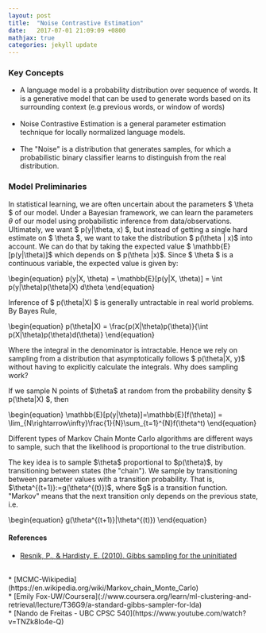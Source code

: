 ```yaml
---
layout: post
title:  "Noise Contrastive Estimation"
date:   2017-07-01 21:09:09 +0800
mathjax: true
categories: jekyll update
---
```

### Key Concepts
* A language model is a probability distribution over sequence of words. It is a generative model that can be used to generate words based on its surrounding context (e.g previous words, or window of words)
<br><br>
* Noise Contrastive Estimation is a general parameter estimation technique for locally normalized language models.
<br><br>
* The "Noise" is a distribution that generates samples, for which a probabilistic binary classifier learns to distinguish from the real distribution. 

### Model Preliminaries

In statistical learning, we are often uncertain about the parameters $ \theta $ of our model. Under a Bayesian framework, we can learn the parameters $\theta$ of our model using probabilistic inference from data/observations.  Ultimately, we want \$ p(y\|\theta, x) \$, but instead of getting a single hard estimate on $ \theta $, we want to take the distribution \$ p(\theta \| x)\$ into account. We can do that by taking the expected value \$ \mathbb{E}[p(y\|\theta)]\$ which depends on \$ p(\theta \|x)\$. Since \$ \theta \$ is a continuous variable, the expected value is given by:

\begin{equation}
p(y|X, \theta) = \mathbb{E}[p(y\|X, \theta)] = \int p(y\|\theta)p(\theta\|X) d\theta
\end{equation}

Inference of \$ p(\theta\|X) \$ is generally untractable in real world problems. By Bayes Rule,

\begin{equation}
p(\theta\|X) = \frac{p(X\|\theta)p(\theta)}{\int p(X\|\theta)p(\theta)d(\theta)}
\end{equation}

Where the integral in the denominator is intractable. Hence we rely on sampling from a distribution that asymptotically follows \$ p(\theta\|X, y)\$ without having to explicitly calculate the integrals. Why does sampling work? 

If we sample N points of \$\theta\$ at random from the probability density \$ p(\theta\|X) \$, then 

\begin{equation}
\mathbb{E}[p(y\|\theta)]=\mathbb{E}[f(\theta)] = \lim_{N\rightarrow\infty}\frac{1}{N}\sum_{t=1}^{N}f(\theta^t)
\end{equation}

Different types of Markov Chain Monte Carlo algorithms are different ways to sample, such that the likelihood is proportional to the true distribution. 

The key idea is to sample \$\theta\$ proportional to \$p(\theta)\$, by transitioning between states (the "chain"). We sample by transitioning between parameter values with a transition probability. That is, \$\theta^{(t+1)}:=g(\theta^{(t)})\$, where \$g\$ is a transition function. "Markov" means that the next transition only depends on the previous state, i.e.

\begin{equation}
g(\theta^{(t+1)}\|\theta^{(t)})
\end{equation}
 
#### References
* [Resnik, P., & Hardisty, E. (2010). Gibbs sampling for the uninitiated](https://www.cs.umd.edu/~hardisty/papers/gsfu.pdf)
<br>
* [MCMC-Wikipedia](https://en.wikipedia.org/wiki/Markov_chain_Monte_Carlo)
<br>
* [Emily Fox-UW/Coursera](://www.coursera.org/learn/ml-clustering-and-retrieval/lecture/T36G9/a-standard-gibbs-sampler-for-lda)
<br>
* [Nando de Freitas - UBC CPSC 540](https://www.youtube.com/watch?v=TNZk8lo4e-Q)
